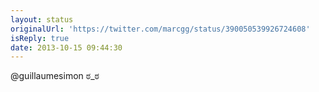 ```yaml
---
layout: status
originalUrl: 'https://twitter.com/marcgg/status/390050539926724608'
isReply: true
date: 2013-10-15 09:44:30
---
```


@guillaumesimon ಠ_ಠ
